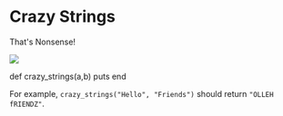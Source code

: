 
# Crazy Strings

That's Nonsense!

<img src="https://s3.amazonaws.com/after-school-assets/gibberish.gif">

def crazy_strings(a,b)
puts
end

For example, `crazy_strings("Hello", "Friends")` should return `"OLLEH fRIENDZ"`.

